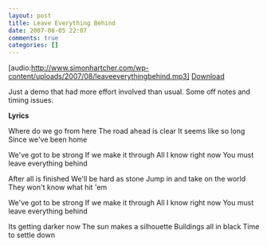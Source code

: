 ```yaml
---
layout: post
title: Leave Everything Behind
date: 2007-08-05 22:07
comments: true
categories: []
---
```

[audio:http://www.simonhartcher.com/wp-content/uploads/2007/08/leaveeverythingbehind.mp3]
<a href='http://www.simonhartcher.com/wp-content/uploads/2007/08/leaveeverythingbehind.mp3'>Download</a>

Just a demo that had more effort involved than usual. Some off notes and timing issues.

<strong>Lyrics</strong>

Where do we go from here
The road ahead is clear
It seems like so long
Since we've been home

We've got to be strong
If we make it through
All I know right now
You must leave everything behind

After all is finished
We'll be hard as stone
Jump in and take on the world
They won't know what hit 'em

We've got to be strong
If we make it through
All I know right now
You must leave everything behind

Its getting darker now
The sun makes a silhouette
Buildings all in black
Time to settle down
